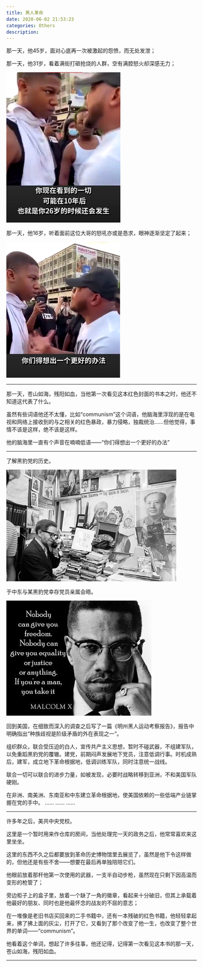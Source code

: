 ```yaml
---
title: 黑人革命
date: 2020-06-02 21:53:23
categories: Others
description: 
---
```

那一天，他45岁，面对心底再一次被激起的怨愤，而无处发泄；

那一天，他31岁，看着满街打砸抢烧的人群，空有满腔怒火却深感无力；

![](./黑人革命/1.png)

那一天，他16岁，听着面前这位大哥的怒吼亦或是恳求，眼神逐渐坚定了起来；

![](./黑人革命/2.png)

---
那一天，苍山如海，残阳如血，当他第一次看见这本红色封面的书本之时，他还不知道这代表了什么。

虽然有些词语他还不太懂，比如“communism”这个词语，他脑海里浮现的是在电视和网络上接收到的与之相关的红色暴政，暴力侵略，独裁统治……但他觉得，事情不该是这样，绝不该是这样。

他的脑海里一直有个声音在喃喃低语——“你们得想出一个更好的办法”

---

了解黑豹党的历史。

![](./黑人革命/3.jpeg)

于中东与某黑豹党幸存党员亲属会晤。

![](./黑人革命/4.jpeg)

回到美国，在细致而深入的调查之后写了一篇《明州黑人运动考察报告》，报告中明确指出“种族歧视是阶级矛盾的外在表现之一”。

组织群众，联合受压迫的白人，宣传共产主义思想，暂时不碰武器，不组建军队，以免重蹈黑豹党的覆辙。建党，前期闷声发展地下党员，注意低调行事。时机成熟后，建军，成立地下革命根据地，低调训练军队，同时注意统一战线。

联合一切可以联合的进步力量，如被发现，必要时战略转移到亚洲，不和美国军队硬刚。

在非洲、南美洲、东南亚和中东建立革命根据地，使美国依赖的一些低端产业链掌握在党的手中。
……
……
……

---

许多年之后，美共中央党校。

这里是一个暂时用来作仓库的房间，当他处理完一天的政务之后，他常常喜欢来这里坐坐。

这里的东西不久之后都要放到革命历史博物馆里去展览了，虽然是他下令这样做的，但他还是有些不舍——想要在最后再单独陪陪它们。

他眼前放着那杆他第一次使用的武器，一支半自动步枪，虽然现在只剩下因高温而变形的枪管了；

旁边柜子上的盒子里，放着一个缺了一角的徽章，看起来十分破旧，但其上承载着他最好的朋友、同时也是他最怀念的战友的不屈的意志；

在一堆像是老旧书店买回来的二手书籍中，还有一本残破的红色书籍，他轻轻拿起来，拂了拂上面的灰尘，打开了它，又看到了那个改变了他一生，也改变了整个世界的单词——“communism”。

他看着这个单词，想起了许多往事，他还记得，记得第一次看见这本书的那一天，苍山如海，残阳如血。

---

